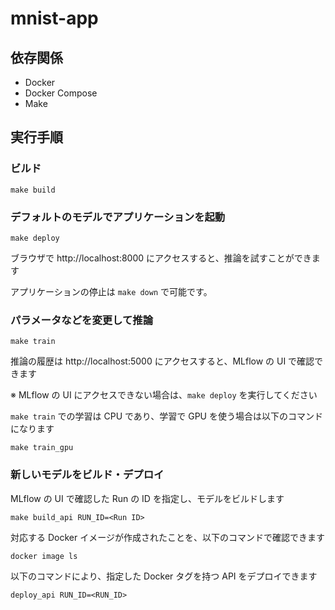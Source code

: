 # mnist-app

## 依存関係

- Docker
- Docker Compose
- Make

## 実行手順

### ビルド

```console
make build
```

### デフォルトのモデルでアプリケーションを起動

```console
make deploy
```

ブラウザで http://localhost:8000 にアクセスすると、推論を試すことができます

アプリケーションの停止は `make down` で可能です。

### パラメータなどを変更して推論

```console
make train
```

推論の履歴は http://localhost:5000 にアクセスすると、MLflow の UI で確認できます

※ MLflow の UI にアクセスできない場合は、`make deploy` を実行してください

`make train` での学習は CPU であり、学習で GPU を使う場合は以下のコマンドになります

```console
make train_gpu
```

### 新しいモデルをビルド・デプロイ

MLflow の UI で確認した Run の ID を指定し、モデルをビルドします

```console
make build_api RUN_ID=<Run ID>
```

対応する Docker イメージが作成されたことを、以下のコマンドで確認できます

```console
docker image ls
```

以下のコマンドにより、指定した Docker タグを持つ API をデプロイできます

```console
deploy_api RUN_ID=<RUN_ID>
```
